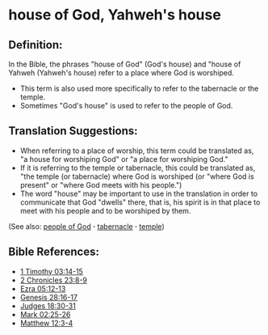 # house of God, Yahweh's house #

## Definition: ##

In the Bible, the phrases "house of God" (God's house) and "house of Yahweh (Yahweh's house) refer to a place where God is worshiped.

* This term is also used more specifically to refer to the tabernacle or the temple.
* Sometimes "God's house" is used to refer to the people of God.

## Translation Suggestions: ##

* When referring to a place of worship, this term could be translated as, "a house for worshiping God" or "a place for worshiping God."
* If it is referring to the temple or tabernacle, this could be translated as, "the temple (or tabernacle) where God is worshiped (or "where God is present" or "where God meets with his people.")
* The word "house" may be important to use in the translation in order to communicate that God "dwells" there, that is, his spirit is in that place to meet with his people and to be worshiped by them.

(See also: [people of God](../kt/peopleofgod.md) **·** [tabernacle](../kt/tabernacle.md) **·** [temple](../kt/temple.md))

## Bible References: ##

* [1 Timothy 03:14-15](https://door43.org/en/bible/notes/1ti/03/14)
* [2 Chronicles 23:8-9](https://door43.org/en/bible/notes/2ch/23/08)
* [Ezra 05:12-13](https://door43.org/en/bible/notes/ezr/05/12)
* [Genesis 28:16-17](https://door43.org/en/bible/notes/gen/28/16)
* [Judges 18:30-31](https://door43.org/en/bible/notes/jdg/18/30)
* [Mark 02:25-26](https://door43.org/en/bible/notes/mrk/02/25)
* [Matthew 12:3-4](https://door43.org/en/bible/notes/mat/12/03)

